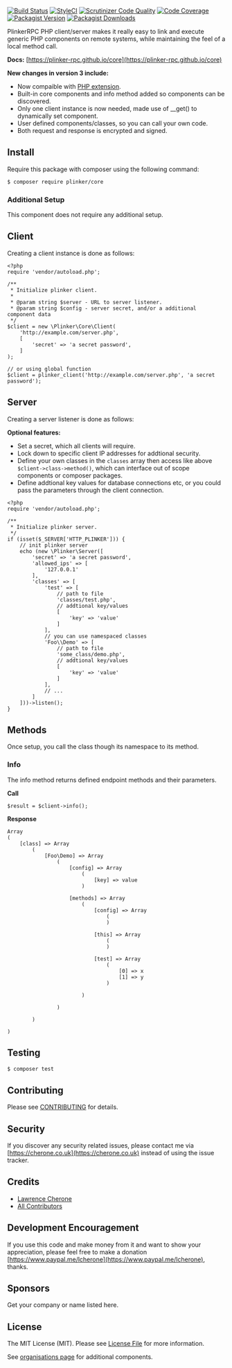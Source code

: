 [![Build Status](https://travis-ci.org/plinker-rpc/core.svg?branch=master)](https://travis-ci.org/plinker-rpc/core)
[![StyleCI](https://styleci.io/repos/103975908/shield?branch=master)](https://styleci.io/repos/103975908)
[![Scrutinizer Code Quality](https://scrutinizer-ci.com/g/plinker-rpc/core/badges/quality-score.png?b=master)](https://scrutinizer-ci.com/g/plinker-rpc/core/?branch=master)
[![Code Coverage](https://scrutinizer-ci.com/g/plinker-rpc/core/badges/coverage.png?b=master)](https://scrutinizer-ci.com/g/plinker-rpc/core/code-structure/master/code-coverage)
[![Packagist Version](https://img.shields.io/packagist/v/plinker/core.svg?style=flat-square)](https://github.com/plinker-rpc/core/releases)
[![Packagist Downloads](https://img.shields.io/packagist/dt/plinker/core.svg?style=flat-square)](https://packagist.org/packages/plinker/core)

PlinkerRPC PHP client/server makes it really easy to link and execute generic PHP components on remote systems, while maintaining the feel of a local method call.

**Docs:** [https://plinker-rpc.github.io/core](https://plinker-rpc.github.io/core)

**New changes in version 3 include:**

 - Now compaible with [PHP extension](https://github.com/plinker-rpc/php-ext).
 - Built-in core components and info method added so components can be discovered.
 - Only one client instance is now needed, made use of __get() to dynamically set component.
 - User defined components/classes, so you can call your own code.
 - Both request and response is encrypted and signed.

## Install

Require this package with composer using the following command:

``` bash
$ composer require plinker/core
```

### Additional Setup

This component does not require any additional setup.

## Client

Creating a client instance is done as follows:


    <?php
    require 'vendor/autoload.php';

    /**
     * Initialize plinker client.
     *
     * @param string $server - URL to server listener.
     * @param string $config - server secret, and/or a additional component data
     */
    $client = new \Plinker\Core\Client(
        'http://example.com/server.php',
        [
            'secret' => 'a secret password',
        ]
    );
    
    // or using global function
    $client = plinker_client('http://example.com/server.php', 'a secret password');
    

## Server

Creating a server listener is done as follows:

**Optional features:**

 - Set a secret, which all clients will require. 
 - Lock down to specific client IP addresses for addtional security.
 - Define your own classes in the `classes` array then access like above `$client->class->method()`, which can interface out of scope components or composer packages.
 - Define addtional key values for database connections etc, or you could pass the parameters through the client connection.

<!-- after list code block fix -->

    <?php
    require 'vendor/autoload.php';

    /**
     * Initialize plinker server.
     */
    if (isset($_SERVER['HTTP_PLINKER'])) {
        // init plinker server
        echo (new \Plinker\Server([
            'secret' => 'a secret password',
            'allowed_ips' => [
                '127.0.0.1'
            ],
            'classes' => [
                'test' => [
                    // path to file
                    'classes/test.php',
                    // addtional key/values
                    [
                        'key' => 'value'
                    ]
                ],
                // you can use namespaced classes
                'Foo\\Demo' => [
                    // path to file
                    'some_class/demo.php',
                    // addtional key/values
                    [
                        'key' => 'value'
                    ]
                ],
                // ...
            ]
        ]))->listen();
    }
    

## Methods

Once setup, you call the class though its namespace to its method.


### Info

The info method returns defined endpoint methods and their parameters.

**Call**


```
$result = $client->info();
```

**Response**
```
Array
(
    [class] => Array
        (
            [Foo\Demo] => Array
                (
                    [config] => Array
                        (
                            [key] => value
                        )

                    [methods] => Array
                        (
                            [config] => Array
                                (
                                )

                            [this] => Array
                                (
                                )

                            [test] => Array
                                (
                                    [0] => x
                                    [1] => y
                                )

                        )

                )

        )

)
```

## Testing

``` bash
$ composer test
```

## Contributing

Please see [CONTRIBUTING](https://github.com/plinker-rpc/core/blob/master/CONTRIBUTING) for details.

## Security

If you discover any security related issues, please contact me via [https://cherone.co.uk](https://cherone.co.uk) instead of using the issue tracker.

## Credits

- [Lawrence Cherone](https://github.com/lcherone)
- [All Contributors](https://github.com/plinker-rpc/core/graphs/contributors)


## Development Encouragement

If you use this code and make money from it and want to show your appreciation,
please feel free to make a donation [https://www.paypal.me/lcherone](https://www.paypal.me/lcherone), thanks.

## Sponsors

Get your company or name listed here.

## License

The MIT License (MIT). Please see [License File](https://github.com/plinker-rpc/core/blob/master/LICENSE) for more information.

See [organisations page](https://github.com/plinker-rpc) for additional components.
